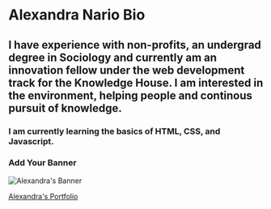 # Alexandra Nario Bio
## I have experience with non-profits, an undergrad degree in Sociology and currently am an innovation fellow under the web development track for the Knowledge House. I am interested in the environment, helping people and continous pursuit of knowledge.

### I am currently learning the basics of HTML, CSS, and Javascript.


### Add Your Banner
![Alexandra's Banner](https://)

[Alexandra's Portfolio](https://AlexandraNario.github.io/)
